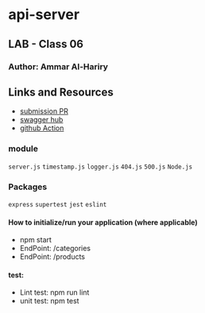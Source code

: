 # api-server
## LAB - Class 06

### Author: Ammar Al-Hariry

## Links and Resources
- [submission PR](https://github.com/401-advanced-javascript-ammar-hariry/api-server/pull/2)
- [swagger hub](https://app.swaggerhub.com/apis/Ammarhr/default-title/0.2#/default/post_products)
- [github Action]()

### module 
``server.js``
``timestamp.js``
``logger.js``
``404.js``
``500.js``
``Node.js``


### Packages
``express``
``supertest``
``jest``
``eslint``

#### How to initialize/run your application (where applicable)
- npm start
- EndPoint: /categories
- EndPoint: /products

#### test:
- Lint test: npm run lint
- unit test: npm test

